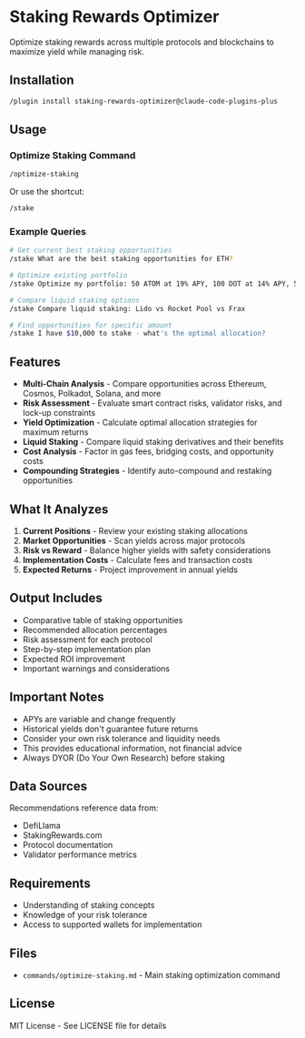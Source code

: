 # Staking Rewards Optimizer

Optimize staking rewards across multiple protocols and blockchains to maximize yield while managing risk.

## Installation

```bash
/plugin install staking-rewards-optimizer@claude-code-plugins-plus
```

## Usage

### Optimize Staking Command

```bash
/optimize-staking
```

Or use the shortcut:
```bash
/stake
```

### Example Queries

```bash
# Get current best staking opportunities
/stake What are the best staking opportunities for ETH?

# Optimize existing portfolio
/stake Optimize my portfolio: 50 ATOM at 19% APY, 100 DOT at 14% APY, 5 ETH at 4% APY

# Compare liquid staking options
/stake Compare liquid staking: Lido vs Rocket Pool vs Frax

# Find opportunities for specific amount
/stake I have $10,000 to stake - what's the optimal allocation?
```

## Features

- **Multi-Chain Analysis** - Compare opportunities across Ethereum, Cosmos, Polkadot, Solana, and more
- **Risk Assessment** - Evaluate smart contract risks, validator risks, and lock-up constraints
- **Yield Optimization** - Calculate optimal allocation strategies for maximum returns
- **Liquid Staking** - Compare liquid staking derivatives and their benefits
- **Cost Analysis** - Factor in gas fees, bridging costs, and opportunity costs
- **Compounding Strategies** - Identify auto-compound and restaking opportunities

## What It Analyzes

1. **Current Positions** - Review your existing staking allocations
2. **Market Opportunities** - Scan yields across major protocols
3. **Risk vs Reward** - Balance higher yields with safety considerations
4. **Implementation Costs** - Calculate fees and transaction costs
5. **Expected Returns** - Project improvement in annual yields

## Output Includes

- Comparative table of staking opportunities
- Recommended allocation percentages
- Risk assessment for each protocol
- Step-by-step implementation plan
- Expected ROI improvement
- Important warnings and considerations

## Important Notes

- APYs are variable and change frequently
- Historical yields don't guarantee future returns
- Consider your own risk tolerance and liquidity needs
- This provides educational information, not financial advice
- Always DYOR (Do Your Own Research) before staking

## Data Sources

Recommendations reference data from:
- DefiLlama
- StakingRewards.com
- Protocol documentation
- Validator performance metrics

## Requirements

- Understanding of staking concepts
- Knowledge of your risk tolerance
- Access to supported wallets for implementation

## Files

- `commands/optimize-staking.md` - Main staking optimization command

## License

MIT License - See LICENSE file for details
